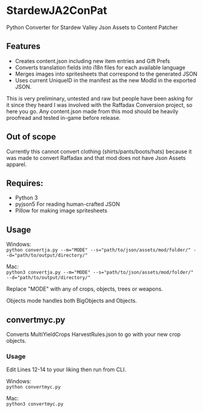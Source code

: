 # StardewJA2ConPat
Python Converter for Stardew Valley Json Assets to Content Patcher

## Features

* Creates content.json including new item entries and Gift Prefs
* Converts translation fields into i18n files for each available language
* Merges images into spritesheets that correspond to the generated JSON
* Uses current UniqueID in the manifest as the new ModId in the exported JSON.

This is very preliminary, untested and raw but people have been asking for it since they heard I was involved with the Raffadax Conversion project, so here you go. Any content.json made from this mod should be heavily proofread and tested in-game before release.

## Out of scope

Currently this cannot convert clothing (shirts/pants/boots/hats) because it was made to convert Raffadax and that mod does not have Json Assets apparel.

## Requires:

* Python 3
* pyjson5 For reading human-crafted JSON
* Pillow for making image spritesheets

## Usage

Windows:  
`python convertja.py --m="MODE" --s="path/to/json/assets/mod/folder/" --d="path/to/output/directory/"`

Mac:  
`python3 convertja.py --m="MODE" --s="path/to/json/assets/mod/folder/" --d="path/to/output/directory/"`

Replace "MODE" with any of crops, objects, trees or weapons.

Objects mode handles both BigObjects and Objects.

## convertmyc.py

Converts MultiYieldCrops HarvestRules.json to go with your new crop objects.

### Usage

Edit Lines 12-14 to your liking then run from CLI.

Windows:  
`python convertmyc.py`

Mac:  
`python3 convertmyc.py`
